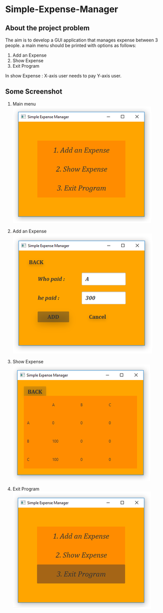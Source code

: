 # Simple-Expense-Manager
## About the project problem
The aim is to develop a GUI application that manages expense between 3 people.
a main menu should be printed with options as follows:
1. Add an Expense
2. Show Expense
3. Exit Program

In show Expense :
X-axis user needs to pay Y-axis user.

## Some Screenshot
1. Main menu
![alt text](https://github.com/God-Hand/Simple-Expense-Manager/blob/master/screenshot/main_menu.png)

2. Add an Expense
![alt text](https://github.com/God-Hand/Simple-Expense-Manager/blob/master/screenshot/add_expense.png)

3. Show Expense
![alt text](https://github.com/God-Hand/Simple-Expense-Manager/blob/master/screenshot/show_expense.png)

4. Exit Program
![alt text](https://github.com/God-Hand/Simple-Expense-Manager/blob/master/screenshot/exit_program.png)
